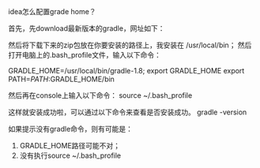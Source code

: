 idea怎么配置grade home？

首先，先download最新版本的gradle，网址如下：

然后将下载下来的zip包放在你要安装的路径上，我安装在
/usr/local/bin；
然后打开电脑上的.bash_profile文件，输入以下命令：

GRADLE_HOME=/usr/local/bin/gradle-1.8;
export GRADLE_HOME
export PATH=$PATH:$GRADLE_HOME/bin

然后再在console上输入以下命令：
source ~/.bash_profile

这样就安装成功啦，可以通过以下命令来查看是否安装成功。
gradle -version

如果提示没有gradle命令，则有可能是：
1. GRADLE_HOME路径可能不对；
2. 没有执行source ~/.bash_profile
